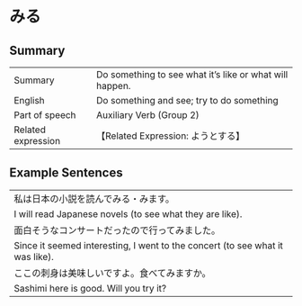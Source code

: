 # みる

## Summary

<table><tr>   <td>Summary</td>   <td>Do something to see what it’s like or what will happen.</td></tr><tr>   <td>English</td>   <td>Do something and see; try to do something</td></tr><tr>   <td>Part of speech</td>   <td>Auxiliary Verb (Group 2)</td></tr><tr>   <td>Related expression</td>   <td>【Related Expression: ようとする】</td></tr></table>

## Example Sentences

<table><tr><td>私は日本の小説を読んでみる・みます。</td></tr><tr><td>I will read Japanese novels (to see what they are like).</td></tr><tr><td>面白そうなコンサートだったので行ってみました。</td></tr><tr><td>Since it seemed interesting, I went to the concert (to see what it was like).</td></tr><tr><td>ここの刺身は美味しいですよ。食べてみますか。</td></tr><tr><td>Sashimi here is good. Will you try it?</td></tr></table>

